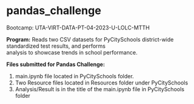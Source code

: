 # pandas_challenge
Bootcamp: UTA-VIRT-DATA-PT-04-2023-U-LOLC-MTTH

<b>Program:</b> Reads two CSV datasets for PyCitySchools district-wide standardized test results, and performs  <br>
analysis to showcase trends in school performance.<br>

<b>Files submitted for Pandas Challenge:</b>
1. main.ipynb file located in PyCitySchools folder.<br>
2. Two Resource files located in Resources folder under PyCitySchools<br>
3. Analysis/Result is in the title of the main.ipynb file in PyCitySchools folder<br>
